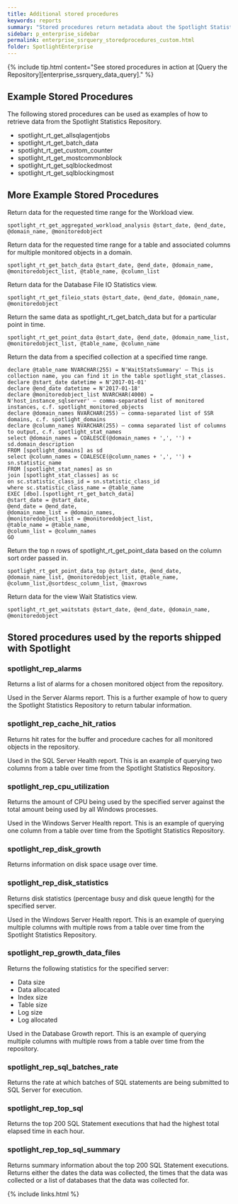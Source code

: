 ```yaml
---
title: Additional stored procedures
keywords: reports
summary: "Stored procedures return metadata about the Spotlight Statistics Repository or data from within the Spotlight Statistics Repository. The following procedures are in addition to the Spotlight API Stored Procedures."
sidebar: p_enterprise_sidebar
permalink: enterprise_ssrquery_storedprocedures_custom.html
folder: SpotlightEnterprise
---
```



{% include tip.html content="See stored procedures in action at [Query the Repository][enterprise_ssrquery_data_query]." %}


## Example Stored Procedures
The following stored procedures can be used as examples of how to retrieve data from the Spotlight Statistics Repository.

* spotlight_rt_get_allsqlagentjobs
* spotlight_rt_get_batch_data
* spotlight_rt_get_custom_counter
* spotlight_rt_get_mostcommonblock
* spotlight_rt_get_sqlblockedmost
* spotlight_rt_get_sqlblockingmost

## More Example Stored Procedures

Return data for the requested time range for the Workload view.
```
spotlight_rt_get_aggregated_workload_analysis @start_date, @end_date, @domain_name, @monitoredobject
```

Return data for the requested time range for a table and associated columns for multiple monitored objects in a domain.
```
spotlight_rt_get_batch_data @start_date, @end_date, @domain_name, @monitoredobject_list, @table_name, @column_list
```
Return data for the Database File IO Statistics view.
```
spotlight_rt_get_fileio_stats @start_date, @end_date, @domain_name, @monitoredobject
```

Return the same data as spotlight_rt_get_batch_data but for a particular point in time.
```
spotlight_rt_get_point_data @start_date, @end_date, @domain_name_list, @monitoredobject_list, @table_name, @column_name
```

Return the data from a specified collection at a specified time range.

```
declare @table_name NVARCHAR(255) = N'WaitStatsSummary' – This is collection name, you can find it in the table spotlight_stat_classes.
declare @start_date datetime = N'2017-01-01'
declare @end_date datetime = N'2017-01-18'
declare @monitoredobject_list NVARCHAR(4000) = N'host_instance_sqlserver' – comma-separated list of monitored instances, c.f. spotlight_monitored_objects
declare @domain_names NVARCHAR(255) – comma-separated list of SSR domains, c.f. spotlight_domains
declare @column_names NVARCHAR(255) – comma separated list of columns to output, c.f. spotlight_stat_names
select @domain_names = COALESCE(@domain_names + ',', '') + sd.domain_description
FROM [spotlight_domains] as sd
select @column_names = COALESCE(@column_names + ',', '') + sn.statistic_name
FROM [spotlight_stat_names] as sn
join [spotlight_stat_classes] as sc
on sc.statistic_class_id = sn.statistic_class_id
where sc.statistic_class_name = @table_name
EXEC [dbo].[spotlight_rt_get_batch_data]
@start_date = @start_date,
@end_date = @end_date,
@domain_name_list = @domain_names,
@monitoredobject_list = @monitoredobject_list,
@table_name = @table_name,
@column_list = @column_names
GO
```


Return the top n rows of spotlight_rt_get_point_data based on the column sort order passed in.
```
spotlight_rt_get_point_data_top @start_date, @end_date, @domain_name_list, @monitoredobject_list, @table_name, @column_list,@sortdesc_column_list, @maxrows
```

Return data for the view Wait Statistics view.
```
spotlight_rt_get_waitstats @start_date, @end_date, @domain_name, @monitoredobject
```

## Stored procedures used by the reports shipped with Spotlight

### spotlight_rep_alarms
Returns a list of alarms for a chosen monitored object from the repository.

Used in the Server Alarms report. This is a further example of how to query the Spotlight Statistics Repository to return tabular information.

### spotlight_rep_cache_hit_ratios
Returns hit rates for the buffer and procedure caches for all monitored objects in the repository.

Used in the SQL Server Health report. This is an example of querying two columns from a table over time from the Spotlight Statistics Repository.

### spotlight_rep_cpu_utilization
Returns the amount of CPU being used by the specified server against the total amount being used by all Windows processes.

Used in the Windows Server Health report. This is an example of querying one column from a table over time from the Spotlight Statistics Repository.

### spotlight_rep_disk_growth
Returns information on disk space usage over time.

### spotlight_rep_disk_statistics
Returns disk statistics (percentage busy and disk queue length) for the specified server.

Used in the Windows Server Health report. This is an example of querying multiple columns with multiple rows from a table over time from the Spotlight Statistics Repository.

### spotlight_rep_growth_data_files
Returns the following statistics for the specified server:

* Data size
* Data allocated
* Index size
* Table size
* Log size
* Log allocated

Used in the Database Growth report. This is an example of querying multiple columns with multiple rows from a table over time from the repository.

### spotlight_rep_sql_batches_rate
Returns the rate at which batches of SQL statements are being submitted to SQL Server for execution.

### spotlight_rep_top_sql  
Returns the top 200 SQL Statement executions that had the highest total elapsed time in each hour.

### spotlight_rep_top_sql_summary  
Returns summary information about the top 200 SQL Statement executions. Returns either the dates the data was collected, the times that the data was collected or a list of databases that the data was collected for.




{% include links.html %}
